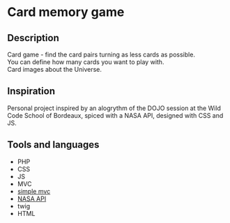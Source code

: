 # Card memory game

## Description

Card game - find the card pairs turning as less cards as possible.  
You can define how many cards you want to play with.  
Card images about the Universe.

## Inspiration

Personal project inspired by an alogrythm of the DOJO session at the Wild Code School of Bordeaux, spiced with a NASA API, designed with CSS and JS.

## Tools and languages

- PHP
- CSS
- JS
- MVC
- [simple mvc](https://github.com/WildCodeSchool/simple-mvc)
- [NASA API](https://api.nasa.gov/)
- twig
- HTML



